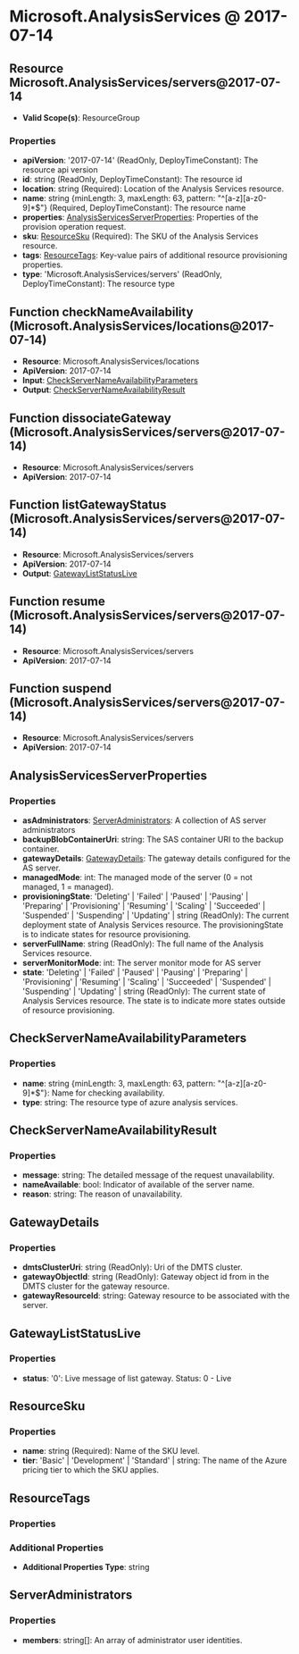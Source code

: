 # Microsoft.AnalysisServices @ 2017-07-14

## Resource Microsoft.AnalysisServices/servers@2017-07-14
* **Valid Scope(s)**: ResourceGroup
### Properties
* **apiVersion**: '2017-07-14' (ReadOnly, DeployTimeConstant): The resource api version
* **id**: string (ReadOnly, DeployTimeConstant): The resource id
* **location**: string (Required): Location of the Analysis Services resource.
* **name**: string {minLength: 3, maxLength: 63, pattern: "^[a-z][a-z0-9]*$"} (Required, DeployTimeConstant): The resource name
* **properties**: [AnalysisServicesServerProperties](#analysisservicesserverproperties): Properties of the provision operation request.
* **sku**: [ResourceSku](#resourcesku) (Required): The SKU of the Analysis Services resource.
* **tags**: [ResourceTags](#resourcetags): Key-value pairs of additional resource provisioning properties.
* **type**: 'Microsoft.AnalysisServices/servers' (ReadOnly, DeployTimeConstant): The resource type

## Function checkNameAvailability (Microsoft.AnalysisServices/locations@2017-07-14)
* **Resource**: Microsoft.AnalysisServices/locations
* **ApiVersion**: 2017-07-14
* **Input**: [CheckServerNameAvailabilityParameters](#checkservernameavailabilityparameters)
* **Output**: [CheckServerNameAvailabilityResult](#checkservernameavailabilityresult)

## Function dissociateGateway (Microsoft.AnalysisServices/servers@2017-07-14)
* **Resource**: Microsoft.AnalysisServices/servers
* **ApiVersion**: 2017-07-14

## Function listGatewayStatus (Microsoft.AnalysisServices/servers@2017-07-14)
* **Resource**: Microsoft.AnalysisServices/servers
* **ApiVersion**: 2017-07-14
* **Output**: [GatewayListStatusLive](#gatewayliststatuslive)

## Function resume (Microsoft.AnalysisServices/servers@2017-07-14)
* **Resource**: Microsoft.AnalysisServices/servers
* **ApiVersion**: 2017-07-14

## Function suspend (Microsoft.AnalysisServices/servers@2017-07-14)
* **Resource**: Microsoft.AnalysisServices/servers
* **ApiVersion**: 2017-07-14

## AnalysisServicesServerProperties
### Properties
* **asAdministrators**: [ServerAdministrators](#serveradministrators): A collection of AS server administrators
* **backupBlobContainerUri**: string: The SAS container URI to the backup container.
* **gatewayDetails**: [GatewayDetails](#gatewaydetails): The gateway details configured for the AS server.
* **managedMode**: int: The managed mode of the server (0 = not managed, 1 = managed).
* **provisioningState**: 'Deleting' | 'Failed' | 'Paused' | 'Pausing' | 'Preparing' | 'Provisioning' | 'Resuming' | 'Scaling' | 'Succeeded' | 'Suspended' | 'Suspending' | 'Updating' | string (ReadOnly): The current deployment state of Analysis Services resource. The provisioningState is to indicate states for resource provisioning.
* **serverFullName**: string (ReadOnly): The full name of the Analysis Services resource.
* **serverMonitorMode**: int: The server monitor mode for AS server
* **state**: 'Deleting' | 'Failed' | 'Paused' | 'Pausing' | 'Preparing' | 'Provisioning' | 'Resuming' | 'Scaling' | 'Succeeded' | 'Suspended' | 'Suspending' | 'Updating' | string (ReadOnly): The current state of Analysis Services resource. The state is to indicate more states outside of resource provisioning.

## CheckServerNameAvailabilityParameters
### Properties
* **name**: string {minLength: 3, maxLength: 63, pattern: "^[a-z][a-z0-9]*$"}: Name for checking availability.
* **type**: string: The resource type of azure analysis services.

## CheckServerNameAvailabilityResult
### Properties
* **message**: string: The detailed message of the request unavailability.
* **nameAvailable**: bool: Indicator of available of the server name.
* **reason**: string: The reason of unavailability.

## GatewayDetails
### Properties
* **dmtsClusterUri**: string (ReadOnly): Uri of the DMTS cluster.
* **gatewayObjectId**: string (ReadOnly): Gateway object id from in the DMTS cluster for the gateway resource.
* **gatewayResourceId**: string: Gateway resource to be associated with the server.

## GatewayListStatusLive
### Properties
* **status**: '0': Live message of list gateway. Status: 0 - Live

## ResourceSku
### Properties
* **name**: string (Required): Name of the SKU level.
* **tier**: 'Basic' | 'Development' | 'Standard' | string: The name of the Azure pricing tier to which the SKU applies.

## ResourceTags
### Properties
### Additional Properties
* **Additional Properties Type**: string

## ServerAdministrators
### Properties
* **members**: string[]: An array of administrator user identities.

